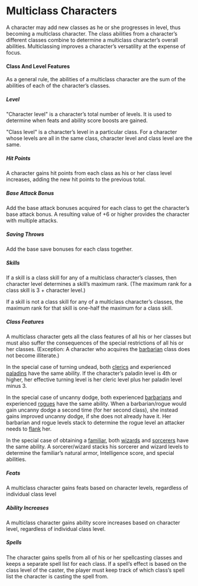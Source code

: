 # Multiclass Characters

A character may add new classes as he or she progresses in level, thus becoming a multiclass character. The class abilities from a character’s different classes combine to determine a multiclass character’s overall abilities. Multiclassing improves a character’s versatility at the expense of focus.

#### Class And Level Features

As a general rule, the abilities of a multiclass character are the sum of the abilities of each of the character’s classes.

##### Level

"Character level" is a character’s total number of levels. It is used to determine when feats and ability score boosts are gained.

"Class level" is a character’s level in a particular class. For a character whose levels are all in the same class, character level and class level are the same.

##### Hit Points

A character gains hit points from each class as his or her class level increases, adding the new hit points to the previous total.

##### Base Attack Bonus

Add the base attack bonuses acquired for each class to get the character’s base attack bonus. A resulting value of +6 or higher provides the character with multiple attacks.

##### Saving Throws

Add the base save bonuses for each class together.

##### Skills

If a skill is a class skill for any of a multiclass character’s classes, then character level determines a skill’s maximum rank. (The maximum rank for a class skill is 3 + character level.)

If a skill is not a class skill for any of a multiclass character’s classes, the maximum rank for that skill is one-half the maximum for a class skill.

##### Class Features

A multiclass character gets all the class features of all his or her classes but must also suffer the consequences of the special restrictions of all his or her classes. (Exception: A character who acquires the [barbarian](/srd/classes/barbarian.htm) class does not become illiterate.)

In the special case of turning undead, both [clerics](/srd/classes/cleric.htm) and experienced [paladins](/srd/classes/paladin.htm) have the same ability. If the character’s paladin level is 4th or higher, her effective turning level is her cleric level plus her paladin level minus 3.

In the special case of uncanny dodge, both experienced [barbarians](/srd/classes/barbarian.htm) and experienced [rogues](/srd/classes/rogue.htm) have the same ability. When a barbarian/rogue would gain uncanny dodge a second time (for her second class), she instead gains improved uncanny dodge, if she does not already have it. Her barbarian and rogue levels stack to determine the rogue level an attacker needs to [flank](/srd/combat/combatModifiers.htm#flanking) her.

In the special case of obtaining a [familiar](/srd/classes/sorcererWizard.htm#familiars), both [wizards](/srd/classes/sorcererWizard.htm#wizard) and [sorcerers](/srd/classes/sorcererWizard.htm#sorcerer) have the same ability. A sorcerer/wizard stacks his sorcerer and wizard levels to determine the familiar’s natural armor, Intelligence score, and special abilities.

##### Feats

A multiclass character gains feats based on character levels, regardless of individual class level

##### Ability Increases

A multiclass character gains ability score increases based on character level, regardless of individual class level.

##### Spells

The character gains spells from all of his or her spellcasting classes and keeps a separate spell list for each class. If a spell’s effect is based on the class level of the caster, the player must keep track of which class’s spell list the character is casting the spell from.
